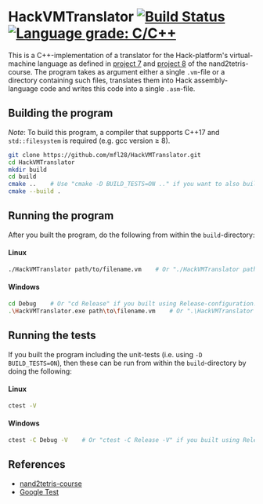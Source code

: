 # HackVMTranslator [![Build Status](https://travis-ci.org/mfl28/HackVMTranslator.svg?branch=master)](https://travis-ci.org/mfl28/HackVMTranslator) [![Language grade: C/C++](https://img.shields.io/lgtm/grade/cpp/g/mfl28/HackVMTranslator.svg?logo=lgtm&logoWidth=18)](https://lgtm.com/projects/g/mfl28/HackVMTranslator/context:cpp)
This is a C++-implementation of a translator for the Hack-platform's virtual-machine language as defined in [project 7](https://www.nand2tetris.org/project07) and [project 8](https://www.nand2tetris.org/project08) of the nand2tetris-course.
The program takes as argument either a single `.vm`-file or a directory containing such files, translates them into Hack assembly-language code and writes this code into a single `.asm`-file.

## Building the program
_Note_: To build this program, a compiler that suppports C++17 and `std::filesystem` is required (e.g. gcc version &geq; 8).

```bash
git clone https://github.com/mfl28/HackVMTranslator.git
cd HackVMTranslator
mkdir build
cd build
cmake ..    # Use "cmake -D BUILD_TESTS=ON .." if you want to also build the unit-tests.
cmake --build .   
```
## Running the program
After you built the program, do the following from within the `build`-directory:
#### Linux
```bash
./HackVMTranslator path/to/filename.vm    # Or "./HackVMTranslator path/to/directory"
```
#### Windows
```bash
cd Debug    # Or "cd Release" if you built using Release-configuration.
.\HackVMTranslator.exe path\to\filename.vm    # Or ".\HackVMTranslator path\to\directory"
```
## Running the tests
If you built the program including the unit-tests (i.e. using `-D BUILD_TESTS=ON`), then these can be run from within the `build`-directory by doing the following:
#### Linux
```bash
ctest -V
```
#### Windows
```bash
ctest -C Debug -V    # Or "ctest -C Release -V" if you built using Release-configuration.
```
## References
- [nand2tetris-course](https://www.nand2tetris.org)
- [Google Test](https://github.com/google/googletest)
